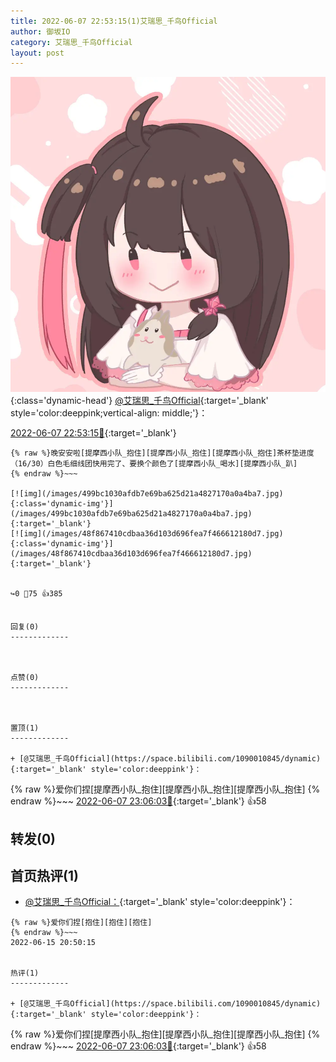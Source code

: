 ```yaml
---
title: 2022-06-07 22:53:15(1)艾瑞思_千鸟Official
author: 御坂IO
category: 艾瑞思_千鸟Official
layout: post
---
```


![img](/images/7e08840c56f251de28bdf766b647bd5fe9a5d50a.jpg){:class='dynamic-head'}
[@艾瑞思_千鸟Official](https://space.bilibili.com/1090010845/dynamic){:target='_blank' style='color:deeppink;vertical-align: middle;'}：

[2022-06-07 22:53:15🔗](https://t.bilibili.com/669049368098111513){:target='_blank'}

~~~
{% raw %}晚安安啦[提摩西小队_抱住][提摩西小队_抱住][提摩西小队_抱住]茶杯垫进度（16/30）白色毛细线团快用完了、要换个颜色了[提摩西小队_喝水][提摩西小队_趴]
{% endraw %}~~~

[![img](/images/499bc1030afdb7e69ba625d21a4827170a0a4ba7.jpg){:class='dynamic-img'}](/images/499bc1030afdb7e69ba625d21a4827170a0a4ba7.jpg){:target='_blank'}
[![img](/images/48f867410cdbaa36d103d696fea7f466612180d7.jpg){:class='dynamic-img'}](/images/48f867410cdbaa36d103d696fea7f466612180d7.jpg){:target='_blank'}


↪️0 💬75 👍385


回复(0)
-------------



点赞(0)
-------------



置顶(1)
-------------

+ [@艾瑞思_千鸟Official](https://space.bilibili.com/1090010845/dynamic){:target='_blank' style='color:deeppink'}：
~~~
{% raw %}爱你们捏[提摩西小队_抱住][提摩西小队_抱住][提摩西小队_抱住]
{% endraw %}~~~
[2022-06-07 23:06:03🔗](https://t.bilibili.com/669049368098111513#reply115960764704){:target='_blank'} 👍58


转发(0)
-------------



首页热评(1)
-------------

+ [@艾瑞思_千鸟Official：](https://space.bilibili.com/1090010845/dynamic){:target='_blank' style='color:deeppink'}：
~~~
{% raw %}爱你们捏[抱住][抱住][抱住]
{% endraw %}~~~
2022-06-15 20:50:15


热评(1)
-------------

+ [@艾瑞思_千鸟Official](https://space.bilibili.com/1090010845/dynamic){:target='_blank' style='color:deeppink'}：
~~~
{% raw %}爱你们捏[提摩西小队_抱住][提摩西小队_抱住][提摩西小队_抱住]
{% endraw %}~~~
[2022-06-07 23:06:03🔗](https://t.bilibili.com/669049368098111513#reply115960764704){:target='_blank'} 👍58


